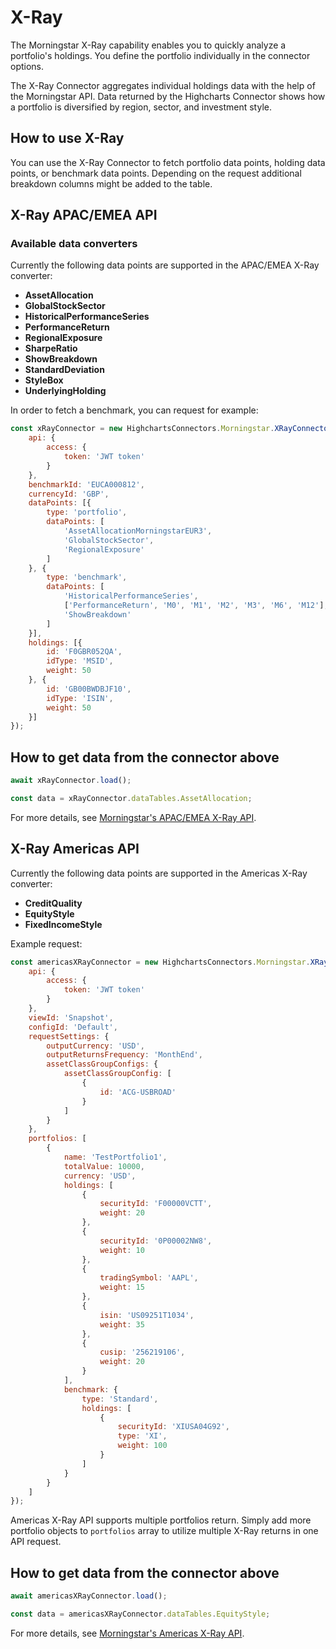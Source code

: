 # X-Ray

The Morningstar X-Ray capability enables you to quickly analyze a portfolio's
holdings. You define the portfolio individually in the connector options.

The X-Ray Connector aggregates individual holdings data with the help of the
Morningstar API. Data returned by the Highcharts Connector shows how a portfolio
is diversified by region, sector, and investment style.

## How to use X-Ray

You can use the X-Ray Connector to fetch portfolio data points, holding data
points, or benchmark data points. Depending on the request additional breakdown
columns might be added to the table.

## X-Ray APAC/EMEA API

### Available data converters

Currently the following data points are supported in the APAC/EMEA X-Ray converter:

- **AssetAllocation**
- **GlobalStockSector**
- **HistoricalPerformanceSeries**
- **PerformanceReturn**
- **RegionalExposure**
- **SharpeRatio**
- **ShowBreakdown**
- **StandardDeviation**
- **StyleBox**
- **UnderlyingHolding**


In order to fetch a benchmark, you can request for example:

```js
const xRayConnector = new HighchartsConnectors.Morningstar.XRayConnector({
    api: {
        access: {
            token: 'JWT token'
        }
    },
    benchmarkId: 'EUCA000812',
    currencyId: 'GBP',
    dataPoints: [{
        type: 'portfolio',
        dataPoints: [
            'AssetAllocationMorningstarEUR3',
            'GlobalStockSector',
            'RegionalExposure'
        ]
    }, {
        type: 'benchmark',
        dataPoints: [
            'HistoricalPerformanceSeries',
            ['PerformanceReturn', 'M0', 'M1', 'M2', 'M3', 'M6', 'M12'],
            'ShowBreakdown'
        ]
    }],
    holdings: [{
        id: 'F0GBR052QA',
        idType: 'MSID',
        weight: 50
    }, {
        id: 'GB00BWDBJF10',
        idType: 'ISIN',
        weight: 50
    }]
});
```

## How to get data from the connector above
```js
await xRayConnector.load();

const data = xRayConnector.dataTables.AssetAllocation;
```

For more details, see [Morningstar's APAC/EMEA X-Ray API].

## X-Ray Americas API

Currently the following data points are supported in the Americas X-Ray converter:

- **CreditQuality**
- **EquityStyle**
- **FixedIncomeStyle**


Example request:

```js
const americasXRayConnector = new HighchartsConnectors.Morningstar.XRayUSConnector({
    api: {
        access: {
            token: 'JWT token'
        }
    },
    viewId: 'Snapshot',
    configId: 'Default',
    requestSettings: {
        outputCurrency: 'USD',
        outputReturnsFrequency: 'MonthEnd',
        assetClassGroupConfigs: {
            assetClassGroupConfig: [
                {
                    id: 'ACG-USBROAD'
                }
            ]
        }
    },
    portfolios: [
        {
            name: 'TestPortfolio1',
            totalValue: 10000,
            currency: 'USD',
            holdings: [
                {
                    securityId: 'F00000VCTT',
                    weight: 20
                },
                {
                    securityId: '0P00002NW8',
                    weight: 10
                },
                {
                    tradingSymbol: 'AAPL',
                    weight: 15
                },
                {
                    isin: 'US09251T1034',
                    weight: 35
                },
                {
                    cusip: '256219106',
                    weight: 20
                }
            ],
            benchmark: {
                type: 'Standard',
                holdings: [
                    {
                        securityId: 'XIUSA04G92',
                        type: 'XI',
                        weight: 100
                    }
                ]
            }
        }
    ]
});
```

Americas X-Ray API supports multiple portfolios return. Simply add more portfolio objects to `portfolios` array to utilize multiple X-Ray returns in one API request.

## How to get data from the connector above
```js
await americasXRayConnector.load();

const data = americasXRayConnector.dataTables.EquityStyle;
```

For more details, see [Morningstar's Americas X-Ray API].

<!-- Links -->



[Morningstar's APAC/EMEA X-Ray API]: https://developer.morningstar.com/direct-web-services/documentation/api-reference/portfolio-analysis-apacemea/x-ray
[Morningstar's Americas X-Ray API]: https://developer.morningstar.com/direct-web-services/documentation/direct-web-services/portfolio-analysis-americas/x-ray